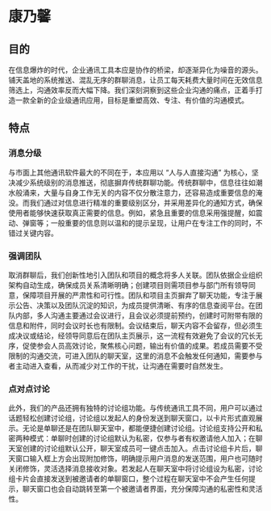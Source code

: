 # 康乃馨

## 目的

在信息爆炸的时代，企业通讯工具本应是协作的桥梁，却逐渐异化为噪音的源头。铺天盖地的系统推送、混乱无序的群聊消息，让员工每天耗费大量时间在无效信息筛选上，沟通效率反而大幅下降。我们深刻洞察到这些企业沟通的痛点，正着手打造一款全新的企业级通讯应用，目标是重塑高效、专注、有价值的沟通模式。

## 特点

### 消息分级

与市面上其他通讯软件最大的不同在于，本应用以 “人与人直接沟通” 为核心，坚决减少系统级别的消息推送，彻底摒弃传统群聊功能。传统群聊中，信息往往如潮水般涌来，大量与自身工作无关的内容不仅分散注意力，还容易造成重要信息的淹没。而我们通过对信息进行精准的重要级别区分，并采用差异化的通知方式，确保使用者能够快速获取真正需要的信息。例如，紧急且重要的信息采用强提醒，如震动、弹窗等；一般重要的信息则以温和的提示呈现，让用户在专注工作的同时，不错过关键内容。

### 强调团队

取消群聊后，我们创新性地引入团队和项目的概念将多人关联。团队依据企业组织架构自动生成，确保成员关系清晰明确；创建项目则需项目参与部门所有领导同意，保障项目开展的严肃性和可行性。团队和项目主页摒弃了聊天功能，专注于展示公告、决策以及团队沉淀的知识，为成员提供清晰、有序的信息查阅平台。在团队内部，多人沟通主要通过会议进行，且会议必须提前预约，创建时可附带有限的信息和附件，同时会议时长也有限制。会议结束后，聊天内容不会留存，但必须生成决议或结论，经领导同意后在团队主页展示，这一流程有效避免了会议的冗长无序，促使参会人员高效讨论，聚焦核心问题，输出有价值的成果。若成员需要不受限制的沟通交流，可进入团队的聊天室，这里的消息不会触发任何通知，需要参与者主动进入查看，从而减少对工作的干扰，让沟通在需要时自然发生。

### 点对点讨论

此外，我们的产品还拥有独特的讨论组功能。与传统通讯工具不同，用户可以通过话题轻松创建讨论组，讨论组以发起人的身份发送到聊天窗口，以卡片形式直观展示。无论是单聊还是在团队聊天室中，都能便捷创建讨论组。讨论组支持公开和私密两种模式：单聊时创建的讨论组默认为私密，仅参与者有权邀请他人加入；在聊天室创建的讨论组默认公开，聊天室成员可一键点击加入。点击讨论组卡片后，聊天窗口输入框上方会出现附加修饰，明确提示用户消息的发送范围，用户也可随时关闭修饰，灵活选择消息接收对象。若发起人在聊天室中将讨论组设为私密，讨论组卡片会直接发送到被邀请者的单聊窗口，整个过程在聊天室中不会产生任何提示，聊天窗口也会自动跳转至第一个被邀请者界面，充分保障沟通的私密性和灵活性。
